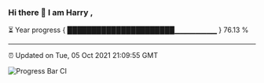 ### Hi there 👋 I am Harry , 

⏳ Year progress { ██████████████████████▁▁▁▁▁▁▁▁ } 76.13 %

---

⏰ Updated on Tue, 05 Oct 2021 21:09:55 GMT

![Progress Bar CI](https://github.com/duykhang68/duykhang68/workflows/Progress%20Bar%20CI/badge.svg)
